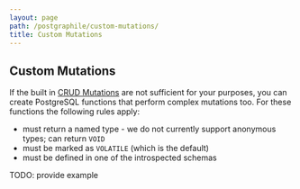 ```yaml
---
layout: page
path: /postgraphile/custom-mutations/
title: Custom Mutations
---
```


## Custom Mutations

If the built in [CRUD Mutations](/postgraphile/crud-mutations/) are not
sufficient for your purposes, you can create PostgreSQL functions that perform
complex mutations too. For these functions the following rules apply:

- must return a named type - we do not currently support anonymous types; can return `VOID`
- must be marked as `VOLATILE` (which is the default)
- must be defined in one of the introspected schemas

TODO: provide example
